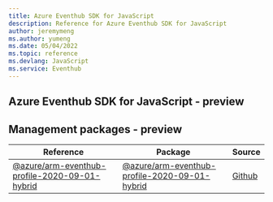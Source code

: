 ```yaml
---
title: Azure Eventhub SDK for JavaScript
description: Reference for Azure Eventhub SDK for JavaScript
author: jeremymeng
ms.author: yumeng
ms.date: 05/04/2022
ms.topic: reference
ms.devlang: JavaScript
ms.service: Eventhub
---
```

## Azure Eventhub SDK for JavaScript - preview
## Management packages - preview
| Reference | Package | Source |
|---|---|---|
|[@azure/arm-eventhub-profile-2020-09-01-hybrid](javascript/api/overview/azure/arm-eventhub-profile-2020-09-01-hybrid-readme)|[@azure/arm-eventhub-profile-2020-09-01-hybrid](https://www.npmjs.com/package/@azure/arm-eventhub-profile-2020-09-01-hybrid)|[Github](https://github.com/Azure/azure-sdk-for-js/blob/main/sdk/eventhub/arm-eventhub-profile-2020-09-01-hybrid)|

